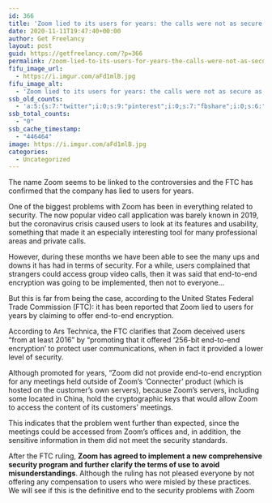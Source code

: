 ```yaml
---
id: 366
title: 'Zoom lied to its users for years: the calls were not as secure as they claimed'
date: 2020-11-11T19:47:40+00:00
author: Get Freelancy
layout: post
guid: https://getfreelancy.com/?p=366
permalink: /zoom-lied-to-its-users-for-years-the-calls-were-not-as-secure-as-they-claimed/
fifu_image_url:
  - https://i.imgur.com/aFd1mlB.jpg
fifu_image_alt:
  - 'Zoom lied to its users for years: the calls were not as secure as they claimed'
ssb_old_counts:
  - 'a:5:{s:7:"twitter";i:0;s:9:"pinterest";i:0;s:7:"fbshare";i:0;s:6:"reddit";i:0;s:6:"tumblr";i:0;}'
ssb_total_counts:
  - "0"
ssb_cache_timestamp:
  - "446464"
image: https://i.imgur.com/aFd1mlB.jpg
categories:
  - Uncategorized
---
```

The name Zoom seems to be linked to the controversies and the FTC has confirmed that the company has lied to users for years.

One of the biggest problems with Zoom has been in everything related to security. The now popular video call application was barely known in 2019, but the coronavirus crisis caused users to look at its features and usability, something that made it an especially interesting tool for many professional areas and private calls.

However, during these months we have been able to see the many ups and downs it has had in terms of security. For a while, users complained that strangers could access group video calls, then it was said that end-to-end encryption was going to be implemented, then not to everyone&#8230;

But this is far from being the case, according to the United States Federal Trade Commission (FTC): it has been reported that Zoom lied to users for years by claiming to offer end-to-end encryption.

According to Ars Technica, the FTC clarifies that Zoom deceived users &#8220;from at least 2016&#8221; by &#8220;promoting that it offered &#8216;256-bit end-to-end encryption&#8217; to protect user communications, when in fact it provided a lower level of security.

Although promoted for years, &#8220;Zoom did not provide end-to-end encryption for any meetings held outside of Zoom&#8217;s &#8216;Connecter&#8217; product (which is hosted on the customer&#8217;s own servers), because Zoom&#8217;s servers, including some located in China, hold the cryptographic keys that would allow Zoom to access the content of its customers&#8217; meetings.

This indicates that the problem went further than expected, since the meetings could be accessed from Zoom&#8217;s offices and, in addition, the sensitive information in them did not meet the security standards.

After the FTC ruling, **Zoom has agreed to implement a new comprehensive security program and further clarify the terms of use to avoid misunderstandings**. Although the ruling has not pleased everyone by not offering any compensation to users who were misled by these practices. We will see if this is the definitive end to the security problems with Zoom